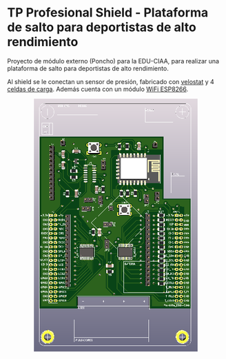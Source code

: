 # TP Profesional Shield - Plataforma de salto para deportistas de alto rendimiento

Proyecto de módulo externo (Poncho) para la EDU-CIAA, para realizar una plataforma de salto para deportistas de alto rendimiento.

Al shield se le conectan un sensor de presión, fabricado con [velostat](https://multimedia.3m.com/mws/media/305240O/stock-de-hojas-velostat-termoconformables.PDF) y 4 [celdas de carga](https://articulo.mercadolibre.com.ar/MLA-663821121-sensor-peso-celda-de-carga-50kg-strain-gauge-itytarg-_JM?matt_tool=88481412&matt_word=&matt_source=google&matt_campaign_id=11618987428&matt_ad_group_id=113657532672&matt_match_type=&matt_network=g&matt_device=c&matt_creative=479785004862&matt_keyword=&matt_ad_position=&matt_ad_type=pla&matt_merchant_id=114357573&matt_product_id=MLA663821121&matt_product_partition_id=353037831509&matt_target_id=pla-353037831509&gclid=CjwKCAjwvMqDBhB8EiwA2iSmPG8QP4wqGcePy5q8MkOb08h_7rUS4AC1D4PRTktfBgIJxREkHsAo8xoCAmIQAvD_BwE). Además cuenta con un módulo [WiFi ESP8266](https://www.espressif.com/en/products/modules/esp8266).

<!--- ![](https://github.com/elmatus/TP_Prof_PCB/blob/acbc4da2ac62bc1c1a39bb9089810b2e2910a562/pcb_3d.PNG) --->

<p align="center">
  <img src="https://github.com/elmatus/TP_Prof_PCB/blob/acbc4da2ac62bc1c1a39bb9089810b2e2910a562/pcb_3d.PNG">
</p>
